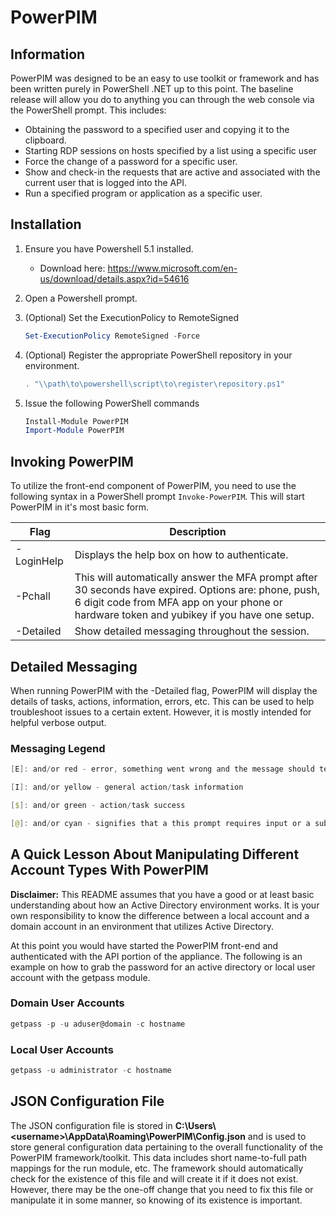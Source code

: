 # PowerPIM

## Information

PowerPIM was designed to be an easy to use toolkit or framework and has been written purely in PowerShell .NET up to this point. The baseline release will allow you do to anything you can through the web console via the PowerShell prompt. This includes:

* Obtaining the password to a specified user and copying it to the clipboard.
* Starting RDP sessions on hosts specified by a list using a specific user
* Force the change of a password for a specific user.
* Show and check-in the requests that are active and associated with the current user that is logged into the API.
* Run a specified program or application as a specific user.

## Installation

1. Ensure you have Powershell 5.1 installed.
   * Download here: <https://www.microsoft.com/en-us/download/details.aspx?id=54616>
2. Open a Powershell prompt.
3. (Optional) Set the ExecutionPolicy to RemoteSigned

    ```powershell
    Set-ExecutionPolicy RemoteSigned -Force
    ```

4. (Optional) Register the appropriate PowerShell repository in your environment.

    ```powershell
    . "\\path\to\powershell\script\to\register\repository.ps1"
    ```

5. Issue the following PowerShell commands

    ```powershell
    Install-Module PowerPIM
    Import-Module PowerPIM
    ```

## Invoking PowerPIM

To utilize the front-end component of PowerPIM, you need to use the following syntax in a PowerShell prompt ```Invoke-PowerPIM```. This will start PowerPIM in it's most basic form.

| Flag                 | Description                                     |
|----------------------|-------------------------------------------------|
| -LoginHelp            | Displays the help box on how to authenticate.   |
| -Pchall               | This will automatically answer the MFA prompt after 30 seconds have expired. Options are: phone, push, 6 digit code from MFA app on your phone or hardware token and yubikey if you have one setup.
| -Detailed             | Show detailed messaging throughout the session. |

## Detailed Messaging

When running PowerPIM with the -Detailed flag, PowerPIM will display the details of tasks, actions, information, errors, etc. This can be used to help troubleshoot issues to a certain extent. However, it is mostly intended for helpful verbose output.

### Messaging Legend

```powershell
[E]: and/or red - error, something went wrong and the message should tell you what happened

[I]: and/or yellow - general action/task information

[$]: and/or green - action/task success

[@]: and/or cyan - signifies that a this prompt requires input or a subsequent prompt will be displayed to the user that requires input
```

## A Quick Lesson About Manipulating Different Account Types With PowerPIM

**Disclaimer:** This README assumes that you have a good or at least basic understanding about how an Active Directory environment works. It is your own responsibility to know the difference between a local account and a domain account in an environment that utilizes Active Directory.

At this point you would have started the PowerPIM front-end and authenticated with the API portion of the appliance. The following is an example on how to grab the password for an active directory or local user account with the getpass module.

### Domain User Accounts

```powershell
getpass -p -u aduser@domain -c hostname
```

### Local User Accounts

```powershell
getpass -u administrator -c hostname
```

## JSON Configuration File

The JSON configuration file is stored in **C:\Users\\<username\>\AppData\Roaming\PowerPIM\\Config.json** and is used to store general configuration data pertaining to the overall functionality of the PowerPIM framework/toolkit. This data includes short name-to-full path mappings for the run module, etc. The framework should automatically check for the existence of this file and will create it if it does not exist. However, there may be the one-off change that you need to fix this file or manipulate it in some manner, so knowing of its existence is important.
